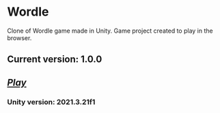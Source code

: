 # Wordle

Clone of Wordle game made in Unity. Game project created to play in the browser.

## Current version: 1.0.0

## _[Play](https://simmer.io/@DamiJJJ/wordle)_

### Unity version: 2021.3.21f1